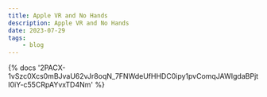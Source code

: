 ```yaml
---
title: Apple VR and No Hands
description: Apple VR and No Hands
date: 2023-07-29
tags:
	- blog
---
```

<body style="margin:0">
{% docs '2PACX-1vSzc0Xcs0mBJvaU62vJr8oqN_7FNWdeUfHHDC0ipy1pvComqJAWIgdaBPjtI0iY-c55CRpAYvxTD4Nm' %}